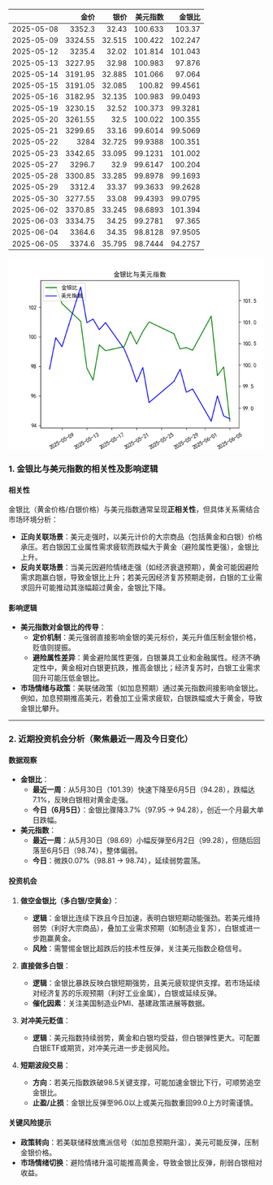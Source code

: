 |            |    金价 |   银价 |   美元指数 |   金银比 |
|:-----------|--------:|-------:|-----------:|---------:|
| 2025-05-08 | 3352.3  | 32.43  |   100.633  | 103.37   |
| 2025-05-09 | 3324.55 | 32.515 |   100.422  | 102.247  |
| 2025-05-12 | 3235.4  | 32.02  |   101.814  | 101.043  |
| 2025-05-13 | 3227.95 | 32.98  |   100.983  |  97.876  |
| 2025-05-14 | 3191.95 | 32.885 |   101.066  |  97.064  |
| 2025-05-15 | 3191.05 | 32.085 |   100.82   |  99.4561 |
| 2025-05-16 | 3182.95 | 32.135 |   100.983  |  99.0493 |
| 2025-05-19 | 3230.15 | 32.52  |   100.373  |  99.3281 |
| 2025-05-20 | 3261.55 | 32.5   |   100.022  | 100.355  |
| 2025-05-21 | 3299.65 | 33.16  |    99.6014 |  99.5069 |
| 2025-05-22 | 3284    | 32.725 |    99.9388 | 100.351  |
| 2025-05-23 | 3342.65 | 33.095 |    99.1231 | 101.002  |
| 2025-05-27 | 3296.7  | 32.9   |    99.6147 | 100.204  |
| 2025-05-28 | 3300.85 | 33.285 |    99.8978 |  99.1693 |
| 2025-05-29 | 3312.4  | 33.37  |    99.3633 |  99.2628 |
| 2025-05-30 | 3277.55 | 33.08  |    99.4393 |  99.0795 |
| 2025-06-02 | 3370.85 | 33.245 |    98.6893 | 101.394  |
| 2025-06-03 | 3334.75 | 34.25  |    99.2781 |  97.365  |
| 2025-06-04 | 3364.6  | 34.35  |    98.8128 |  97.9505 |
| 2025-06-05 | 3374.6  | 35.795 |    98.7444 |  94.2757 |

![图](gold_silver_usdx.png)



### 1. 金银比与美元指数的相关性及影响逻辑

#### 相关性
金银比（黄金价格/白银价格）与美元指数通常呈现**正相关性**，但具体关系需结合市场环境分析：
- **正向关联场景**：美元走强时，以美元计价的大宗商品（包括黄金和白银）价格承压。若白银因工业属性需求疲软而跌幅大于黄金（避险属性更强），金银比上升。
- **反向关联场景**：当美元因避险情绪走强（如经济衰退预期），黄金可能因避险需求跑赢白银，导致金银比上升；若美元因经济复苏预期走弱，白银的工业需求回升可能推动其涨幅超过黄金，金银比下降。

#### 影响逻辑
- **美元指数对金银比的传导**：
  - **定价机制**：美元强弱直接影响金银的美元标价，美元升值压制金银价格，贬值则提振。
  - **避险属性差异**：黄金避险属性更强，白银兼具工业和金融属性。经济不确定性中，黄金相对白银更抗跌，推高金银比；经济复苏时，白银工业需求回升可能压低金银比。
- **市场情绪与政策**：美联储政策（如加息预期）通过美元指数间接影响金银比。例如，加息预期推高美元，若叠加工业需求疲软，白银跌幅或大于黄金，导致金银比攀升。

---

### 2. 近期投资机会分析（聚焦最近一周及今日变化）

#### 数据观察
- **金银比**：
  - **最近一周**：从5月30日（101.39）快速下降至6月5日（94.28），跌幅达7.1%，反映白银相对黄金走强。
  - **今日（6月5日）**：金银比骤降3.7%（97.95 → 94.28），创近一个月最大单日跌幅。
- **美元指数**：
  - **最近一周**：从5月30日（98.69）小幅反弹至6月2日（99.28），但随后回落至6月5日（98.74），整体偏弱。
  - **今日**：微跌0.07%（98.81 → 98.74），延续弱势震荡。

#### 投资机会
1. **做空金银比（多白银/空黄金）**：
   - **逻辑**：金银比连续下跌且今日加速，表明白银短期动能强劲。若美元维持弱势（利好大宗商品），叠加工业需求预期（如制造业复苏），白银或进一步跑赢黄金。
   - **风险**：需警惕金银比超跌后的技术性反弹，关注美元指数企稳信号。

2. **直接做多白银**：
   - **逻辑**：金银比暴跌反映白银短期强势，且美元疲软提供支撑。若市场延续对经济复苏的乐观预期（利好工业金属），白银或延续反弹。
   - **催化因素**：关注美国制造业PMI、基建政策进展等数据。

3. **对冲美元贬值**：
   - **逻辑**：美元指数持续弱势，黄金和白银均受益，但白银弹性更大。可配置白银ETF或期货，对冲美元进一步走弱风险。

4. **短期波段交易**：
   - **方向**：若美元指数跌破98.5关键支撑，可能加速金银比下行，可顺势追空金银比。
   - **止盈/止损**：金银比反弹至96.0以上或美元指数重回99.0上方时需谨慎。

#### 关键风险提示
- **政策转向**：若美联储释放鹰派信号（如加息预期升温），美元可能反弹，压制金银价格。
- **市场情绪切换**：避险情绪升温可能推高黄金，导致金银比反弹，削弱白银相对收益。